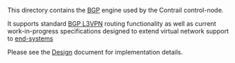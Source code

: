 This directory contains the [BGP](http://www.rfc-editor.org/rfc/rfc4271.txt) engine used by the Contrail control-node.

It supports standard [BGP L3VPN](http://tools.ietf.org/html/rfc4364) routing functionality as well as current work-in-progress
specifications designed to extend virtual network support to [end-systems](http://tools.ietf.org/html/draft-ietf-l3vpn-end-system-01)

Please see the [Design](http://juniper.github.io/contrail-vnc/bgp_design.html) document for implementation details.
